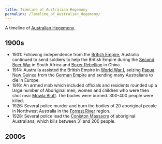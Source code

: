 ```yaml
---
title: Timeline of Australian Hegemony
permalink: /Timeline_of_Australian_Hegemony/
---
```


A timeline of [Australian Hegemony](Australian_Hegemony.md "wikilink").

## 1900s

- 1901: Following independence from the [British
  Empire](British_Empire.md "wikilink"), Australia continued to send
  soldiers to help the British Empire during the [Second Boer
  War](Second_Boer_War.md "wikilink") in South Africa and [Boxer
  Rebellion](Boxer_Rebellion.md "wikilink") in China.
- 1914: Australia assisted the British Empire in [World War
  I](World_War_I.md "wikilink"), seizing [Papua New
  Guinea](Papua_New_Guinea.md "wikilink") from the [German
  Empire](German_Empire.md "wikilink") and sending many Australians to die
  in Europe.
- 1916: An armed mob which included officials and residents rounded up a
  large number of Aboriginal men, women and children who were then shot
  near [Mowla Bluff](Mowla_Bluff_Massacre_(1916).md "wikilink"). The bodies
  were burned. 300-400 people were killed.
- 1926: Several police murder and burn the bodies of 20 aboriginal
  people in Northwest Australia in the [Forrest
  River](Forrest_River_Massacre_(1926).md "wikilink") region.
- 1928: Several police lead the [Coniston
  Massacre](Coniston_Massacre_(1928).md "wikilink") of aboriginal
  Australians, which kills between 31 and 200 people.

## 2000s